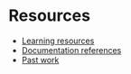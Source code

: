 # Resources

- [Learning resources](learning-resources.md)
- [Documentation references](doc-references...md)
- [Past work](past-work.md)
